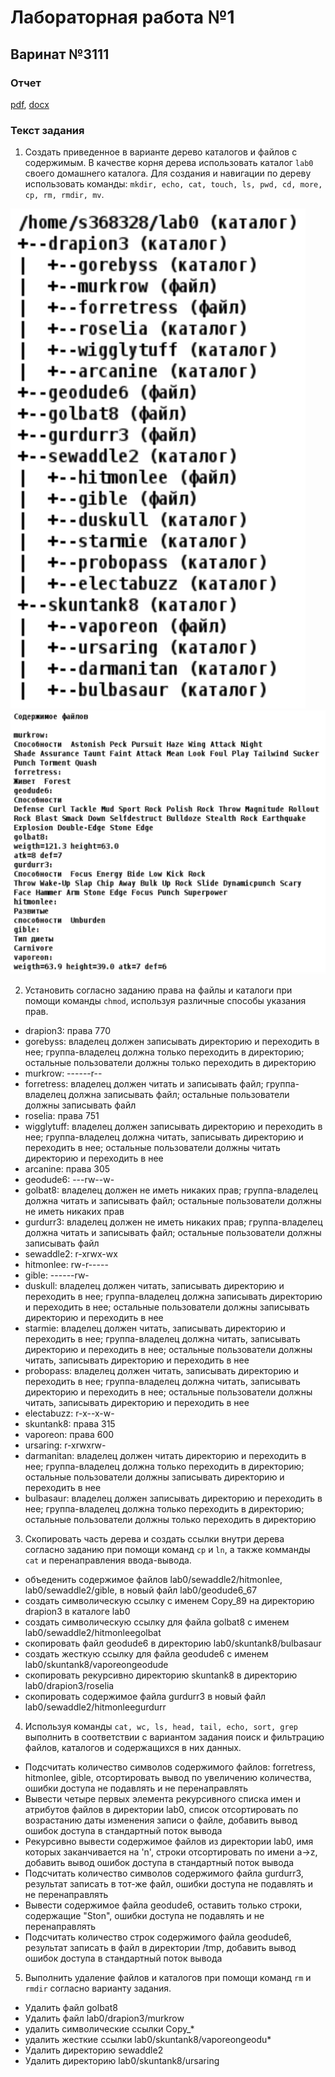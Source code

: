 # Лабораторная работа №1

## Варинат №3111

### Отчет
[pdf](./reports/report.pdf), [docx](./reports/report.docx)

### Текст задания

1. Создать приведенное в варианте дерево каталогов и файлов с содержимым. В качестве корня дерева использовать каталог `lab0` своего домашнего каталога. Для создания и навигации по дереву использовать команды: `mkdir, echo, cat, touch, ls, pwd, cd, more, cp, rm, rmdir, mv`.

![file_tree](./file_tree.png)
![file_content](./file_content.png)

2. Установить согласно заданию права на файлы и каталоги при помощи команды `chmod`, используя различные способы указания прав.

- drapion3: права 770
- gorebyss: владелец должен записывать директорию и переходить в нее; группа-владелец должна только переходить в директорию; остальные пользователи должны только переходить в директорию
- murkrow: ------r--
- forretress: владелец должен читать и записывать файл; группа-владелец должна записывать файл; остальные пользователи должны записывать файл
- roselia: права 751
- wigglytuff: владелец должен записывать директорию и переходить в нее; группа-владелец должна читать, записывать директорию и переходить в нее; остальные пользователи должны читать директорию и переходить в нее
- arcanine: права 305
- geodude6: ---rw--w-
- golbat8: владелец должен не иметь никаких прав; группа-владелец должна читать и записывать файл; остальные пользователи должны не иметь никаких прав
- gurdurr3: владелец должен не иметь никаких прав; группа-владелец должна читать и записывать файл; остальные пользователи должны записывать файл
- sewaddle2: r-xrwx-wx
- hitmonlee: rw-r-----
- gible: ------rw-
- duskull: владелец должен читать, записывать директорию и переходить в нее; группа-владелец должна записывать директорию и переходить в нее; остальные пользователи должны записывать директорию и переходить в нее
- starmie: владелец должен читать, записывать директорию и переходить в нее; группа-владелец должна читать, записывать директорию и переходить в нее; остальные пользователи должны читать, записывать директорию и переходить в нее
- probopass: владелец должен читать, записывать директорию и переходить в нее; группа-владелец должна читать, записывать директорию и переходить в нее; остальные пользователи должны читать, записывать директорию и переходить в нее
- electabuzz: r-x--x-w-
- skuntank8: права 315
- vaporeon: права 600
- ursaring: r-xrwxrw-
- darmanitan: владелец должен читать директорию и переходить в нее; группа-владелец должна только переходить в директорию; остальные пользователи должны записывать директорию и переходить в нее
- bulbasaur: владелец должен записывать директорию и переходить в нее; группа-владелец должна только переходить в директорию; остальные пользователи должны только переходить в директорию

3. Скопировать часть дерева и создать ссылки внутри дерева согласно заданию при помощи команд `cp` и `ln`, а также комманды `cat` и перенаправления ввода-вывода.

- объеденить содержимое файлов lab0/sewaddle2/hitmonlee, lab0/sewaddle2/gible, в новый файл lab0/geodude6_67
- создать символическую ссылку c именем Copy_89 на директорию drapion3 в каталоге lab0
- cоздать символическую ссылку для файла golbat8 с именем lab0/sewaddle2/hitmonleegolbat
- скопировать файл geodude6 в директорию lab0/skuntank8/bulbasaur
- cоздать жесткую ссылку для файла geodude6 с именем lab0/skuntank8/vaporeongeodude
- скопировать рекурсивно директорию skuntank8 в директорию lab0/drapion3/roselia
- скопировать содержимое файла gurdurr3 в новый файл lab0/sewaddle2/hitmonleegurdurr

4. Используя команды `cat, wc, ls, head, tail, echo, sort, grep` выполнить в соответствии с вариантом задания поиск и фильтрацию файлов, каталогов и содержащихся в них данных.

- Подсчитать количество символов содержимого файлов: forretress, hitmonlee, gible, отсортировать вывод по увеличению количества, ошибки доступа не подавлять и не перенаправлять
- Вывести четыре первых элемента рекурсивного списка имен и атрибутов файлов в директории lab0, список отсортировать по возрастанию даты изменения записи о файле, добавить вывод ошибок доступа в стандартный поток вывода
- Рекурсивно вывести содержимое файлов из директории lab0, имя которых заканчивается на 'n', строки отсортировать по имени a->z, добавить вывод ошибок доступа в стандартный поток вывода
- Подсчитать количество символов содержимого файла gurdurr3, результат записать в тот-же файл, ошибки доступа не подавлять и не перенаправлять
- Вывести содержимое файла geodude6, оставить только строки, содержащие "Ston", ошибки доступа не подавлять и не перенаправлять
- Подсчитать количество строк содержимого файла geodude6, результат записать в файл в директории /tmp, добавить вывод ошибок доступа в стандартный поток вывода

5. Выполнить удаление файлов и каталогов при помощи команд `rm` и `rmdir` согласно варианту задания.

- Удалить файл golbat8
- Удалить файл lab0/drapion3/murkrow
- удалить символические ссылки Copy_*
- удалить жесткие ссылки lab0/skuntank8/vaporeongeodu*
- Удалить директорию sewaddle2
- Удалить директорию lab0/skuntank8/ursaring
